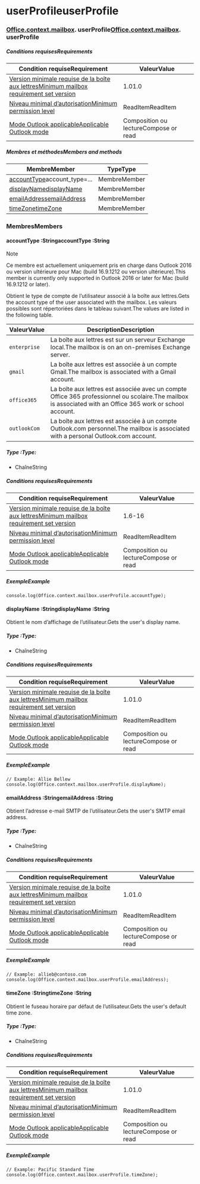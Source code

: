 
# <a name="userprofile"></a><span data-ttu-id="b0658-101">userProfile</span><span class="sxs-lookup"><span data-stu-id="b0658-101">userProfile</span></span>

### <span data-ttu-id="b0658-p101">[Office](Office.md)[.context](Office.context.md)[.mailbox](Office.context.mailbox.md). userProfile</span><span class="sxs-lookup"><span data-stu-id="b0658-p101">[Office](Office.md)[.context](Office.context.md)[.mailbox](Office.context.mailbox.md). userProfile</span></span>

##### <a name="requirements"></a><span data-ttu-id="b0658-104">Conditions requises</span><span class="sxs-lookup"><span data-stu-id="b0658-104">Requirements</span></span>

|<span data-ttu-id="b0658-105">Condition requise</span><span class="sxs-lookup"><span data-stu-id="b0658-105">Requirement</span></span>| <span data-ttu-id="b0658-106">Valeur</span><span class="sxs-lookup"><span data-stu-id="b0658-106">Value</span></span>|
|---|---|
|[<span data-ttu-id="b0658-107">Version minimale requise de la boîte aux lettres</span><span class="sxs-lookup"><span data-stu-id="b0658-107">Minimum mailbox requirement set version</span></span>](/javascript/office/requirement-sets/outlook-api-requirement-sets)| <span data-ttu-id="b0658-108">1.0</span><span class="sxs-lookup"><span data-stu-id="b0658-108">1.0</span></span>|
|[<span data-ttu-id="b0658-109">Niveau minimal d’autorisation</span><span class="sxs-lookup"><span data-stu-id="b0658-109">Minimum permission level</span></span>](https://docs.microsoft.com/outlook/add-ins/understanding-outlook-add-in-permissions)| <span data-ttu-id="b0658-110">ReadItem</span><span class="sxs-lookup"><span data-stu-id="b0658-110">ReadItem</span></span>|
|[<span data-ttu-id="b0658-111">Mode Outlook applicable</span><span class="sxs-lookup"><span data-stu-id="b0658-111">Applicable Outlook mode</span></span>](https://docs.microsoft.com/outlook/add-ins/#extension-points)| <span data-ttu-id="b0658-112">Composition ou lecture</span><span class="sxs-lookup"><span data-stu-id="b0658-112">Compose or read</span></span>|

##### <a name="members-and-methods"></a><span data-ttu-id="b0658-113">Membres et méthodes</span><span class="sxs-lookup"><span data-stu-id="b0658-113">Members and methods</span></span>

| <span data-ttu-id="b0658-114">Membre</span><span class="sxs-lookup"><span data-stu-id="b0658-114">Member</span></span> | <span data-ttu-id="b0658-115">Type</span><span class="sxs-lookup"><span data-stu-id="b0658-115">Type</span></span> |
|--------|------|
| <span data-ttu-id="b0658-116">[accountType](#accounttype-string)</span><span class="sxs-lookup"><span data-stu-id="b0658-116">[](#accounttype-string)account_type=...</span></span> | <span data-ttu-id="b0658-117">Membre</span><span class="sxs-lookup"><span data-stu-id="b0658-117">Member</span></span> |
| [<span data-ttu-id="b0658-118">displayName</span><span class="sxs-lookup"><span data-stu-id="b0658-118">displayName</span></span>](#displayname-string) | <span data-ttu-id="b0658-119">Membre</span><span class="sxs-lookup"><span data-stu-id="b0658-119">Member</span></span> |
| [<span data-ttu-id="b0658-120">emailAddress</span><span class="sxs-lookup"><span data-stu-id="b0658-120">emailAddress</span></span>](#emailaddress-string) | <span data-ttu-id="b0658-121">Membre</span><span class="sxs-lookup"><span data-stu-id="b0658-121">Member</span></span> |
| [<span data-ttu-id="b0658-122">timeZone</span><span class="sxs-lookup"><span data-stu-id="b0658-122">timeZone</span></span>](#timezone-string) | <span data-ttu-id="b0658-123">Membre</span><span class="sxs-lookup"><span data-stu-id="b0658-123">Member</span></span> |

### <a name="members"></a><span data-ttu-id="b0658-124">Membres</span><span class="sxs-lookup"><span data-stu-id="b0658-124">Members</span></span>

####  <a name="accounttype-string"></a><span data-ttu-id="b0658-125">accountType :String</span><span class="sxs-lookup"><span data-stu-id="b0658-125">accountType :String</span></span>

> [!NOTE]
> <span data-ttu-id="b0658-126">Ce membre est actuellement uniquement pris en charge dans Outlook 2016 ou version ultérieure pour Mac (build 16.9.1212 ou version ultérieure).</span><span class="sxs-lookup"><span data-stu-id="b0658-126">This member is currently only supported in Outlook 2016 or later for Mac (build 16.9.1212 or later).</span></span>

<span data-ttu-id="b0658-127">Obtient le type de compte de l’utilisateur associé à la boîte aux lettres.</span><span class="sxs-lookup"><span data-stu-id="b0658-127">Gets the account type of the user associated with the mailbox.</span></span> <span data-ttu-id="b0658-128">Les valeurs possibles sont répertoriées dans le tableau suivant.</span><span class="sxs-lookup"><span data-stu-id="b0658-128">The values are listed in the following table.</span></span>

| <span data-ttu-id="b0658-129">Valeur</span><span class="sxs-lookup"><span data-stu-id="b0658-129">Value</span></span> | <span data-ttu-id="b0658-130">Description</span><span class="sxs-lookup"><span data-stu-id="b0658-130">Description</span></span> |
|-------|-------------|
| `enterprise` | <span data-ttu-id="b0658-131">La boîte aux lettres est sur un serveur Exchange local.</span><span class="sxs-lookup"><span data-stu-id="b0658-131">The mailbox is on an on-premises Exchange server.</span></span> |
| `gmail` | <span data-ttu-id="b0658-132">La boîte aux lettres est associée à un compte Gmail.</span><span class="sxs-lookup"><span data-stu-id="b0658-132">The mailbox is associated with a Gmail account.</span></span> |
| `office365` | <span data-ttu-id="b0658-133">La boîte aux lettres est associée avec un compte Office 365 professionnel ou scolaire.</span><span class="sxs-lookup"><span data-stu-id="b0658-133">The mailbox is associated with an Office 365 work or school account.</span></span> |
| `outlookCom` | <span data-ttu-id="b0658-134">La boîte aux lettres est associée à un compte Outlook.com personnel.</span><span class="sxs-lookup"><span data-stu-id="b0658-134">The mailbox is associated with a personal Outlook.com account.</span></span> |

##### <a name="type"></a><span data-ttu-id="b0658-135">Type :</span><span class="sxs-lookup"><span data-stu-id="b0658-135">Type:</span></span>

*   <span data-ttu-id="b0658-136">Chaîne</span><span class="sxs-lookup"><span data-stu-id="b0658-136">String</span></span>

##### <a name="requirements"></a><span data-ttu-id="b0658-137">Conditions requises</span><span class="sxs-lookup"><span data-stu-id="b0658-137">Requirements</span></span>

|<span data-ttu-id="b0658-138">Condition requise</span><span class="sxs-lookup"><span data-stu-id="b0658-138">Requirement</span></span>| <span data-ttu-id="b0658-139">Valeur</span><span class="sxs-lookup"><span data-stu-id="b0658-139">Value</span></span>|
|---|---|
|[<span data-ttu-id="b0658-140">Version minimale requise de la boîte aux lettres</span><span class="sxs-lookup"><span data-stu-id="b0658-140">Minimum mailbox requirement set version</span></span>](/javascript/office/requirement-sets/outlook-api-requirement-sets)| <span data-ttu-id="b0658-141">1.6</span><span class="sxs-lookup"><span data-stu-id="b0658-141">-16</span></span> |
|[<span data-ttu-id="b0658-142">Niveau minimal d’autorisation</span><span class="sxs-lookup"><span data-stu-id="b0658-142">Minimum permission level</span></span>](https://docs.microsoft.com/outlook/add-ins/understanding-outlook-add-in-permissions)| <span data-ttu-id="b0658-143">ReadItem</span><span class="sxs-lookup"><span data-stu-id="b0658-143">ReadItem</span></span>|
|[<span data-ttu-id="b0658-144">Mode Outlook applicable</span><span class="sxs-lookup"><span data-stu-id="b0658-144">Applicable Outlook mode</span></span>](https://docs.microsoft.com/outlook/add-ins/#extension-points)| <span data-ttu-id="b0658-145">Composition ou lecture</span><span class="sxs-lookup"><span data-stu-id="b0658-145">Compose or read</span></span>|

##### <a name="example"></a><span data-ttu-id="b0658-146">Exemple</span><span class="sxs-lookup"><span data-stu-id="b0658-146">Example</span></span>

```
console.log(Office.context.mailbox.userProfile.accountType);
```

####  <a name="displayname-string"></a><span data-ttu-id="b0658-147">displayName :String</span><span class="sxs-lookup"><span data-stu-id="b0658-147">displayName :String</span></span>

<span data-ttu-id="b0658-148">Obtient le nom d’affichage de l’utilisateur.</span><span class="sxs-lookup"><span data-stu-id="b0658-148">Gets the user's display name.</span></span>

##### <a name="type"></a><span data-ttu-id="b0658-149">Type :</span><span class="sxs-lookup"><span data-stu-id="b0658-149">Type:</span></span>

*   <span data-ttu-id="b0658-150">Chaîne</span><span class="sxs-lookup"><span data-stu-id="b0658-150">String</span></span>

##### <a name="requirements"></a><span data-ttu-id="b0658-151">Conditions requises</span><span class="sxs-lookup"><span data-stu-id="b0658-151">Requirements</span></span>

|<span data-ttu-id="b0658-152">Condition requise</span><span class="sxs-lookup"><span data-stu-id="b0658-152">Requirement</span></span>| <span data-ttu-id="b0658-153">Valeur</span><span class="sxs-lookup"><span data-stu-id="b0658-153">Value</span></span>|
|---|---|
|[<span data-ttu-id="b0658-154">Version minimale requise de la boîte aux lettres</span><span class="sxs-lookup"><span data-stu-id="b0658-154">Minimum mailbox requirement set version</span></span>](/javascript/office/requirement-sets/outlook-api-requirement-sets)| <span data-ttu-id="b0658-155">1.0</span><span class="sxs-lookup"><span data-stu-id="b0658-155">1.0</span></span>|
|[<span data-ttu-id="b0658-156">Niveau minimal d’autorisation</span><span class="sxs-lookup"><span data-stu-id="b0658-156">Minimum permission level</span></span>](https://docs.microsoft.com/outlook/add-ins/understanding-outlook-add-in-permissions)| <span data-ttu-id="b0658-157">ReadItem</span><span class="sxs-lookup"><span data-stu-id="b0658-157">ReadItem</span></span>|
|[<span data-ttu-id="b0658-158">Mode Outlook applicable</span><span class="sxs-lookup"><span data-stu-id="b0658-158">Applicable Outlook mode</span></span>](https://docs.microsoft.com/outlook/add-ins/#extension-points)| <span data-ttu-id="b0658-159">Composition ou lecture</span><span class="sxs-lookup"><span data-stu-id="b0658-159">Compose or read</span></span>|

##### <a name="example"></a><span data-ttu-id="b0658-160">Exemple</span><span class="sxs-lookup"><span data-stu-id="b0658-160">Example</span></span>

```
// Example: Allie Bellew
console.log(Office.context.mailbox.userProfile.displayName);
```

####  <a name="emailaddress-string"></a><span data-ttu-id="b0658-161">emailAddress :String</span><span class="sxs-lookup"><span data-stu-id="b0658-161">emailAddress :String</span></span>

<span data-ttu-id="b0658-162">Obtient l’adresse e-mail SMTP de l’utilisateur.</span><span class="sxs-lookup"><span data-stu-id="b0658-162">Gets the user's SMTP email address.</span></span>

##### <a name="type"></a><span data-ttu-id="b0658-163">Type :</span><span class="sxs-lookup"><span data-stu-id="b0658-163">Type:</span></span>

*   <span data-ttu-id="b0658-164">Chaîne</span><span class="sxs-lookup"><span data-stu-id="b0658-164">String</span></span>

##### <a name="requirements"></a><span data-ttu-id="b0658-165">Conditions requises</span><span class="sxs-lookup"><span data-stu-id="b0658-165">Requirements</span></span>

|<span data-ttu-id="b0658-166">Condition requise</span><span class="sxs-lookup"><span data-stu-id="b0658-166">Requirement</span></span>| <span data-ttu-id="b0658-167">Valeur</span><span class="sxs-lookup"><span data-stu-id="b0658-167">Value</span></span>|
|---|---|
|[<span data-ttu-id="b0658-168">Version minimale requise de la boîte aux lettres</span><span class="sxs-lookup"><span data-stu-id="b0658-168">Minimum mailbox requirement set version</span></span>](/javascript/office/requirement-sets/outlook-api-requirement-sets)| <span data-ttu-id="b0658-169">1.0</span><span class="sxs-lookup"><span data-stu-id="b0658-169">1.0</span></span>|
|[<span data-ttu-id="b0658-170">Niveau minimal d’autorisation</span><span class="sxs-lookup"><span data-stu-id="b0658-170">Minimum permission level</span></span>](https://docs.microsoft.com/outlook/add-ins/understanding-outlook-add-in-permissions)| <span data-ttu-id="b0658-171">ReadItem</span><span class="sxs-lookup"><span data-stu-id="b0658-171">ReadItem</span></span>|
|[<span data-ttu-id="b0658-172">Mode Outlook applicable</span><span class="sxs-lookup"><span data-stu-id="b0658-172">Applicable Outlook mode</span></span>](https://docs.microsoft.com/outlook/add-ins/#extension-points)| <span data-ttu-id="b0658-173">Composition ou lecture</span><span class="sxs-lookup"><span data-stu-id="b0658-173">Compose or read</span></span>|

##### <a name="example"></a><span data-ttu-id="b0658-174">Exemple</span><span class="sxs-lookup"><span data-stu-id="b0658-174">Example</span></span>

```
// Example: allieb@contoso.com
console.log(Office.context.mailbox.userProfile.emailAddress);
```

####  <a name="timezone-string"></a><span data-ttu-id="b0658-175">timeZone :String</span><span class="sxs-lookup"><span data-stu-id="b0658-175">timeZone :String</span></span>

<span data-ttu-id="b0658-176">Obtient le fuseau horaire par défaut de l’utilisateur.</span><span class="sxs-lookup"><span data-stu-id="b0658-176">Gets the user's default time zone.</span></span>

##### <a name="type"></a><span data-ttu-id="b0658-177">Type :</span><span class="sxs-lookup"><span data-stu-id="b0658-177">Type:</span></span>

*   <span data-ttu-id="b0658-178">Chaîne</span><span class="sxs-lookup"><span data-stu-id="b0658-178">String</span></span>

##### <a name="requirements"></a><span data-ttu-id="b0658-179">Conditions requises</span><span class="sxs-lookup"><span data-stu-id="b0658-179">Requirements</span></span>

|<span data-ttu-id="b0658-180">Condition requise</span><span class="sxs-lookup"><span data-stu-id="b0658-180">Requirement</span></span>| <span data-ttu-id="b0658-181">Valeur</span><span class="sxs-lookup"><span data-stu-id="b0658-181">Value</span></span>|
|---|---|
|[<span data-ttu-id="b0658-182">Version minimale requise de la boîte aux lettres</span><span class="sxs-lookup"><span data-stu-id="b0658-182">Minimum mailbox requirement set version</span></span>](/javascript/office/requirement-sets/outlook-api-requirement-sets)| <span data-ttu-id="b0658-183">1.0</span><span class="sxs-lookup"><span data-stu-id="b0658-183">1.0</span></span>|
|[<span data-ttu-id="b0658-184">Niveau minimal d’autorisation</span><span class="sxs-lookup"><span data-stu-id="b0658-184">Minimum permission level</span></span>](https://docs.microsoft.com/outlook/add-ins/understanding-outlook-add-in-permissions)| <span data-ttu-id="b0658-185">ReadItem</span><span class="sxs-lookup"><span data-stu-id="b0658-185">ReadItem</span></span>|
|[<span data-ttu-id="b0658-186">Mode Outlook applicable</span><span class="sxs-lookup"><span data-stu-id="b0658-186">Applicable Outlook mode</span></span>](https://docs.microsoft.com/outlook/add-ins/#extension-points)| <span data-ttu-id="b0658-187">Composition ou lecture</span><span class="sxs-lookup"><span data-stu-id="b0658-187">Compose or read</span></span>|

##### <a name="example"></a><span data-ttu-id="b0658-188">Exemple</span><span class="sxs-lookup"><span data-stu-id="b0658-188">Example</span></span>

```
// Example: Pacific Standard Time
console.log(Office.context.mailbox.userProfile.timeZone);
```